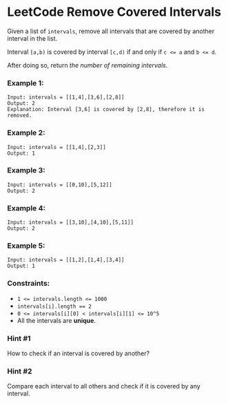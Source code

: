 # LeetCode Remove Covered Intervals
Given a list of `intervals`, remove all intervals that are covered by another interval in the list.

Interval `[a,b)` is covered by interval `[c,d)` if and only if `c <= a` and `b <= d`.

After doing so, return *the number of remaining intervals*.

 

### Example 1:
```
Input: intervals = [[1,4],[3,6],[2,8]]
Output: 2
Explanation: Interval [3,6] is covered by [2,8], therefore it is removed.
```

### Example 2:
```
Input: intervals = [[1,4],[2,3]]
Output: 1
```

### Example 3:
```
Input: intervals = [[0,10],[5,12]]
Output: 2
```

### Example 4:
```
Input: intervals = [[3,10],[4,10],[5,11]]
Output: 2
```

### Example 5:
```
Input: intervals = [[1,2],[1,4],[3,4]]
Output: 1
``` 

### Constraints:

* `1 <= intervals.length <= 1000`
* `intervals[i].length == 2`
* `0 <= intervals[i][0] < intervals[i][1] <= 10^5`
* All the intervals are **unique**.

###  Hint #1  
How to check if an interval is covered by another?

### Hint #2  
Compare each interval to all others and check if it is covered by any interval.